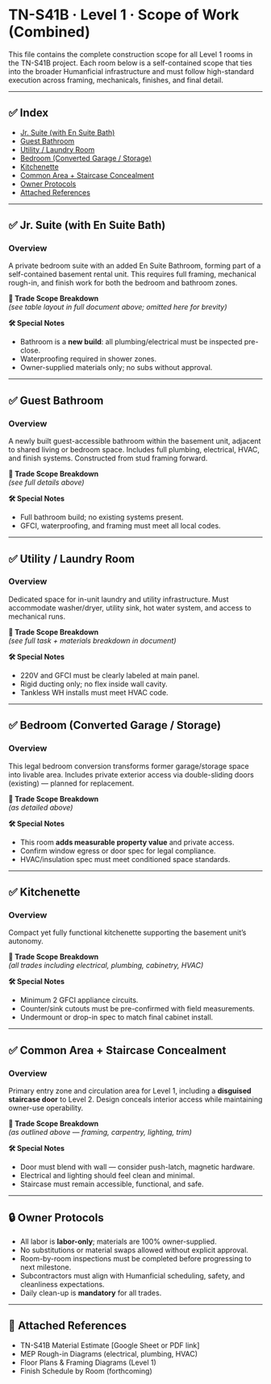 # TN-S41B · Level 1 · Scope of Work (Combined)

This file contains the complete construction scope for all Level 1 rooms in the TN-S41B project. Each room below is a self-contained scope that ties into the broader Humanficial infrastructure and must follow high-standard execution across framing, mechanicals, finishes, and final detail.

---

## ✅ Index

- [Jr. Suite (with En Suite Bath)](#jr-suite-with-en-suite-bath)
- [Guest Bathroom](#guest-bathroom)
- [Utility / Laundry Room](#utility--laundry-room)
- [Bedroom (Converted Garage / Storage)](#bedroom-converted-garage--storage)
- [Kitchenette](#kitchenette)
- [Common Area + Staircase Concealment](#common-area--staircase-concealment)
- [Owner Protocols](#owner-protocols)
- [Attached References](#attached-references)

---

## ✅ Jr. Suite (with En Suite Bath)

### Overview
A private bedroom suite with an added En Suite Bathroom, forming part of a self-contained basement rental unit. This requires full framing, mechanical rough-in, and finish work for both the bedroom and bathroom zones.

**📐 Trade Scope Breakdown**  
*(see table layout in full document above; omitted here for brevity)*

**🛠 Special Notes**
- Bathroom is a **new build**: all plumbing/electrical must be inspected pre-close.
- Waterproofing required in shower zones.
- Owner-supplied materials only; no subs without approval.

---

## ✅ Guest Bathroom

### Overview
A newly built guest-accessible bathroom within the basement unit, adjacent to shared living or bedroom space. Includes full plumbing, electrical, HVAC, and finish systems. Constructed from stud framing forward.

**📐 Trade Scope Breakdown**  
*(see full details above)*

**🛠 Special Notes**
- Full bathroom build; no existing systems present.
- GFCI, waterproofing, and framing must meet all local codes.

---

## ✅ Utility / Laundry Room

### Overview
Dedicated space for in-unit laundry and utility infrastructure. Must accommodate washer/dryer, utility sink, hot water system, and access to mechanical runs.

**📐 Trade Scope Breakdown**  
*(see full task + materials breakdown in document)*

**🛠 Special Notes**
- 220V and GFCI must be clearly labeled at main panel.
- Rigid ducting only; no flex inside wall cavity.
- Tankless WH installs must meet HVAC code.

---

## ✅ Bedroom (Converted Garage / Storage)

### Overview
This legal bedroom conversion transforms former garage/storage space into livable area. Includes private exterior access via double-sliding doors (existing) — planned for replacement.

**📐 Trade Scope Breakdown**  
*(as detailed above)*

**🛠 Special Notes**
- This room **adds measurable property value** and private access.
- Confirm window egress or door spec for legal compliance.
- HVAC/insulation spec must meet conditioned space standards.

---

## ✅ Kitchenette

### Overview
Compact yet fully functional kitchenette supporting the basement unit’s autonomy.

**📐 Trade Scope Breakdown**  
*(all trades including electrical, plumbing, cabinetry, HVAC)*

**🛠 Special Notes**
- Minimum 2 GFCI appliance circuits.
- Counter/sink cutouts must be pre-confirmed with field measurements.
- Undermount or drop-in spec to match final cabinet install.

---

## ✅ Common Area + Staircase Concealment

### Overview
Primary entry zone and circulation area for Level 1, including a **disguised staircase door** to Level 2. Design conceals interior access while maintaining owner-use operability.

**📐 Trade Scope Breakdown**  
*(as outlined above — framing, carpentry, lighting, trim)*

**🛠 Special Notes**
- Door must blend with wall — consider push-latch, magnetic hardware.
- Electrical and lighting should feel clean and minimal.
- Staircase must remain accessible, functional, and safe.

---

## 🔒 Owner Protocols

- All labor is **labor-only**; materials are 100% owner-supplied.
- No substitutions or material swaps allowed without explicit approval.
- Room-by-room inspections must be completed before progressing to next milestone.
- Subcontractors must align with Humanficial scheduling, safety, and cleanliness expectations.
- Daily clean-up is **mandatory** for all trades.

---

## 📎 Attached References

- TN-S41B Material Estimate [Google Sheet or PDF link]
- MEP Rough-in Diagrams (electrical, plumbing, HVAC)
- Floor Plans & Framing Diagrams (Level 1)
- Finish Schedule by Room (forthcoming)
